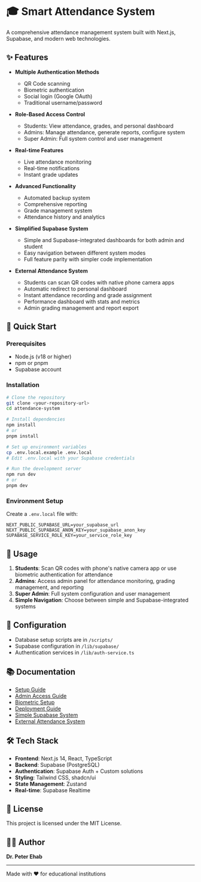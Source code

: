# 🎓 Smart Attendance System

A comprehensive attendance management system built with Next.js, Supabase, and modern web technologies.

## ✨ Features

- **Multiple Authentication Methods**
  - QR Code scanning
  - Biometric authentication
  - Social login (Google OAuth)
  - Traditional username/password

- **Role-Based Access Control**
  - Students: View attendance, grades, and personal dashboard
  - Admins: Manage attendance, generate reports, configure system
  - Super Admin: Full system control and user management

- **Real-time Features**
  - Live attendance monitoring
  - Real-time notifications
  - Instant grade updates

- **Advanced Functionality**
  - Automated backup system
  - Comprehensive reporting
  - Grade management system
  - Attendance history and analytics

- **Simplified Supabase System**
  - Simple and Supabase-integrated dashboards for both admin and student
  - Easy navigation between different system modes
  - Full feature parity with simpler code implementation

- **External Attendance System**
  - Students can scan QR codes with native phone camera apps
  - Automatic redirect to personal dashboard
  - Instant attendance recording and grade assignment
  - Performance dashboard with stats and metrics
  - Admin grading management and report export

## 🚀 Quick Start

### Prerequisites

- Node.js (v18 or higher)
- npm or pnpm
- Supabase account

### Installation

```bash
# Clone the repository
git clone <your-repository-url>
cd attendance-system

# Install dependencies
npm install
# or
pnpm install

# Set up environment variables
cp .env.local.example .env.local
# Edit .env.local with your Supabase credentials

# Run the development server
npm run dev
# or
pnpm dev
```

### Environment Setup

Create a `.env.local` file with:

```env
NEXT_PUBLIC_SUPABASE_URL=your_supabase_url
NEXT_PUBLIC_SUPABASE_ANON_KEY=your_supabase_anon_key
SUPABASE_SERVICE_ROLE_KEY=your_service_role_key
```

## 📱 Usage

1. **Students**: Scan QR codes with phone's native camera app or use biometric authentication for attendance
2. **Admins**: Access admin panel for attendance monitoring, grading management, and reporting
3. **Super Admin**: Full system configuration and user management
4. **Simple Navigation**: Choose between simple and Supabase-integrated systems

## 🔧 Configuration

- Database setup scripts are in `/scripts/`
- Supabase configuration in `/lib/supabase/`
- Authentication services in `/lib/auth-service.ts`

## 📚 Documentation

- [Setup Guide](./SETUP_GUIDE.md)
- [Admin Access Guide](./ADMIN_ACCESS_GUIDE.md)
- [Biometric Setup](./BIOMETRIC_SETUP_GUIDE.md)
- [Deployment Guide](./DEPLOYMENT_GUIDE.md)
- [Simple Supabase System](./SIMPLE_SUPABASE_SYSTEM.md)
- [External Attendance System](./EXTERNAL_ATTENDANCE_SYSTEM.md)

## 🛠️ Tech Stack

- **Frontend**: Next.js 14, React, TypeScript
- **Backend**: Supabase (PostgreSQL)
- **Authentication**: Supabase Auth + Custom solutions
- **Styling**: Tailwind CSS, shadcn/ui
- **State Management**: Zustand
- **Real-time**: Supabase Realtime

## 📄 License

This project is licensed under the MIT License.

## 👨‍💻 Author

**Dr. Peter Ehab**

---

Made with ❤️ for educational institutions